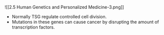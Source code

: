 ![[2.5 Human Genetics and Personalized Medicine-3.png]]
- Normally TSG regulate controlled cell division.
- Mutations in these genes can cause cancer by disrupting the amount of transcription factors.